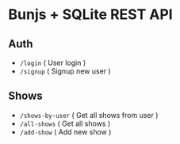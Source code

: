 # Bunjs + SQLite REST API

## Auth
- `/login` ( User login )
- `/signup` ( Signup new user )

## Shows
- `/shows-by-user` ( Get all shows from user )
- `/all-shows` ( Get all shows )
- `/add-show` ( Add new show )
